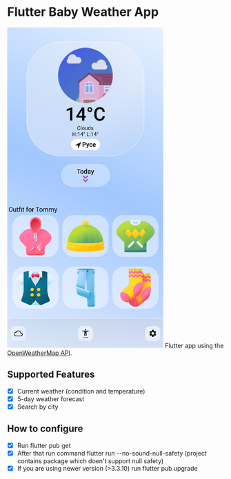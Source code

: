 # Flutter Baby Weather App
![](.github/images/screen.png)
Flutter app using the [OpenWeatherMap API](https://openweathermap.org/api).
## Supported Features
- [x] Current weather (condition and temperature)
- [x] 5-day weather forecast
- [x] Search by city
## How to configure
- [x] Run flutter pub get
- [x] After that run command flutter run --no-sound-null-safety (project contains package which doen't support null safety)
- [x] If you are using newer version (>3.3.10) run flutter pub upgrade
